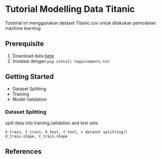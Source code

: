 # Tutorial Modelling Data Titanic

Tutotrial ini menggunakan dataset Titanic.csv untuk dilakukan pemodelan machine learning

## Prerequisite
1. Download data [here](https://www.kaggle.com/datasets/yasserh/titanic-dataset)
2. Instalasi dengan `pip install requirements.txt`


## Getting Started
- Dataset Splitting
- Training
- Model Validation

### Dataset Splitting
split data into training,validation and test sets
```code
X_train, Y_train, X_test, Y_test, = dataset splitting()
X_train.shape, Y_train.shape
```

## References
